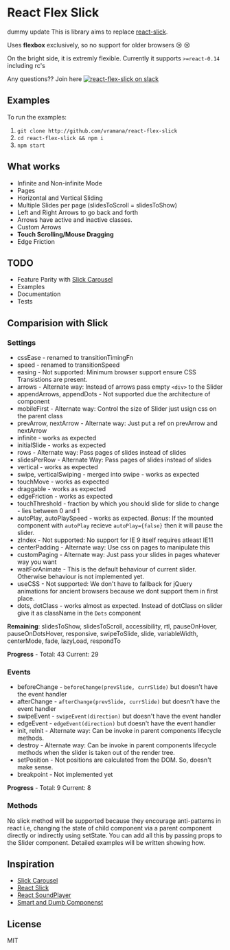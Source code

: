 React Flex Slick
================
dummy update 
This is library aims to replace [react-slick][react-slick].

Uses **flexbox** exclusively, so no support for older browsers :cry: :cry:

On the bright side, it is extremly flexible. Currently it supports `>=react-0.14` including rc's

Any questions?? Join here [![react-flex-slick on slack](https://img.shields.io/badge/slack-react--flex--slick%40reactiflux-61DAFB.svg?style=flat-square)](http://www.reactiflux.com)

## Examples

To run the examples:

1. `git clone http://github.com/vramana/react-flex-slick`
2. `cd react-flex-slick && npm i`
3. `npm start`

## What works

- Infinite and Non-infinite Mode
- Pages
- Horizontal and Vertical Sliding
- Multiple Slides per page (slidesToScroll = slidesToShow)
- Left and Right Arrows to go back and forth
- Arrows have active and inactive classes.
- Custom Arrows
- **Touch Scrolling/Mouse Dragging**
- Edge Friction

## TODO

- Feature Parity with [Slick Carousel][slick]
- Examples
- Documentation
- Tests

## Comparision with Slick

### Settings

- cssEase - renamed to transitionTimingFn
- speed - renamed to transitionSpeed
- easing - Not supported: Minimum browser support ensure CSS Transistions are present.
- arrows - Alternate way: Instead of arrows pass empty `<div>` to the Slider
- appendArrows, appendDots - Not supported due the architecture of component
- mobileFirst - Alternate way: Control the size of Slider just usign css on the parent class
- prevArrow, nextArrow - Alternate way: Just put a ref on prevArrow and nextArrow
- infinite - works as expected
- initialSlide - works as expected
- rows - Alternate way: Pass pages of slides instead of slides
- slidesPerRow - Alternate Way: Pass pages of slides instead of slides
- vertical - works as expected
- swipe, verticalSwiping - merged into swipe - works as expected
- touchMove - works as expected
- draggable - works as expected
- edgeFriction - works as expected
- touchThreshold - fraction by which you should slide for slide to change - lies between 0 and 1
- autoPlay, autoPlaySpeed - works as expected. *Bonus*: If the mounted component with `autoPlay` recieve
  `autoPlay={false}` then it will pause the slider.
- zIndex - Not supported: No support for IE 9 itself requires atleast IE11
- centerPadding - Alternate way: Use css on pages to manipulate this
- customPaging - Alternate way: Just pass your slides in pages whatever way you want
- waitForAnimate - This is the default behaviour of current slider. Otherwise behaviour
  is not implemented yet.
- useCSS - Not supported: We don't have to fallback for jQuery animations for ancient browsers
  because we dont support them in first place.
- dots, dotClass - works almost as expected. Instead of dotClass on slider give it as
  className in the `Dots` component

**Remaining**: slidesToShow, slidesToScroll, accessibility, rtl, pauseOnHover,
pauseOnDotsHover, responsive, swipeToSlide, slide, variableWidth, centerMode,
fade, lazyLoad, respondTo

**Progress** - Total: 43 Current: 29

### Events

- beforeChange - `beforeChange(prevSlide, currSlide)` but doesn't have the event handler
- afterChange - `afterChange(prevSlide, currSlide)` but doesn't have the event handler
- swipeEvent - `swipeEvent(direction)` but doesn't have the event handler
- edgeEvent - `edgeEvent(direction)` but doesn't have the event handler
- init, reInit - Alternate way: Can be invoke in parent components lifecycle methods.
- destroy - Alternate way: Can be invoke in parent components lifecycle methods when the slider is taken out of the render tree.
- setPosition - Not positions are calculated from the DOM. So, doesn't make sense.
- breakpoint - Not implemented yet

**Progress** - Total: 9 Current: 8

### Methods

No slick method will be supported because they encourage anti-patterns in react i.e, changing
the state of child component via a parent component directly or indirectly using setState.
You can add all this by passing props to the Slider component. Detailed examples will be written
showing how.

## Inspiration

- [Slick Carousel][slick]
- [React Slick][react-slick]
- [React SoundPlayer][react-soundplayer]
- [Smart and Dumb Componenst][smart-dumb]

## License

MIT

[react-slick]: https://github.com/akiran/react-slick
[react-soundplayer]: https://github.com/soundblogs/react-soundplayer
[smart-dumb]: https://medium.com/@dan_abramov/smart-and-dumb-components-7ca2f9a7c7d0
[slick]: https://github.com/kenwheeler/slick
